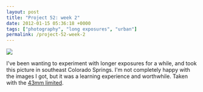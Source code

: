 ```yaml
---
layout: post
title: "Project 52: week 2"
date: 2012-01-15 05:36:18 +0000
tags: ["photography", "long exposures", "urban"]
permalink: /project-52-week-2
---
```




![](http://reluctanthacker.rollett.org/sites/default/files/images/project52_wk2.jpg)

I've been wanting to experiment with longer exposures for a while, and
took this picture in southeast Colorado Springs. I'm not completely
happy with the images I got, but it was a learning experience and
worthwhile. Taken with the [43mm
limited](http://www.amazon.com/gp/product/B000F8YEFO?ie=UTF8&tag=thereluhack-20&linkCode=shr&camp=213733&creative=393185&creativeASIN=B000F8YEFO&ref_=sr_1_1&qid=1326605663&sr=8-1).




